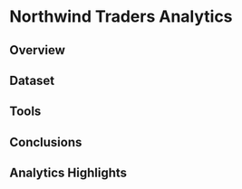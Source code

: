 # Northwind Traders Analytics

## Overview

## Dataset

## Tools

## Conclusions

## Analytics Highlights